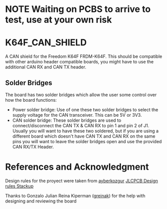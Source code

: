 # NOTE Waiting on PCBS to arrive to test, use at your own risk
# K64F_CAN_SHIELD

A CAN shield for the Freedom K64F FRDM-K64F. This should be compatible with other arduino header compatible boards, you might have to use the additional CAN RX and CAN TX header.


## Solder Bridges

The board has two solder bridges which allow the user some control over how the board functions:

- Power solder bridge: Use of one these two solder bridges to select the supply voltage for the CAN transceiver. This can be 5V or 3V3. 
- CAN solder bridge: These solder bridges are used to connect/disconnect the CAN TX & CAN RX to pin 1 and pin 2 of J1. Usually you will want to have these two soldered, but if you are using a different board which doesn't have CAN TX and CAN RX on the same pins you will want to leave the solder bridges open and use the provided CAN RX/TX Header.


# References and Acknowledgment

Design rules for the proyect were taken from [ayberkozgur](https://github.com/ayberkozgur) [JLCPCB Design rules Stackup](https://github.com/ayberkozgur/jlcpcb-design-rules-stackups)

Thanks to Gonzalo Julian Reina Kiperman ([greinak](https://github.com/greinak)) for the help with designing and reviewing the board